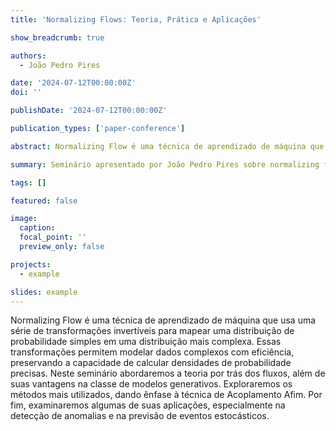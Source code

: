 ```yaml
---
title: 'Normalizing Flows: Teoria, Prática e Aplicações'

show_breadcrumb: true

authors:
  - João Pedro Pires

date: '2024-07-12T00:00:00Z'
doi: ''

publishDate: '2024-07-12T00:00:00Z'

publication_types: ['paper-conference']

abstract: Normalizing Flow é uma técnica de aprendizado de máquina que usa uma série de transformações invertíveis para mapear uma distribuição de probabilidade simples em uma distribuição mais complexa. Essas transformações permitem modelar dados complexos com eficiência, preservando a capacidade de calcular densidades de probabilidade precisas. Neste seminário abordaremos a teoria por trás dos fluxos, além de suas vantagens na classe de modelos generativos. Exploraremos os métodos mais utilizados, dando ênfase à técnica de Acoplamento Afim. Por fim, examinaremos algumas de suas aplicações, especialmente na detecção de anomalias e na previsão de eventos estocásticos.

summary: Seminário apresentado por João Pedro Pires sobre normalizing flows (12/07/2024 às 14:00).

tags: []

featured: false

image:
  caption:
  focal_point: ''
  preview_only: false

projects:
  - example

slides: example
---
```


<p>Normalizing Flow é uma técnica de aprendizado de máquina que usa uma série de transformações invertíveis para mapear uma distribuição de probabilidade simples em uma distribuição mais complexa. Essas transformações permitem modelar dados complexos com eficiência, preservando a capacidade de calcular densidades de probabilidade precisas. Neste seminário abordaremos a teoria por trás dos fluxos, além de suas vantagens na classe de modelos generativos. Exploraremos os métodos mais utilizados, dando ênfase à técnica de Acoplamento Afim. Por fim, examinaremos algumas de suas aplicações, especialmente na detecção de anomalias e na previsão de eventos estocásticos.</p>